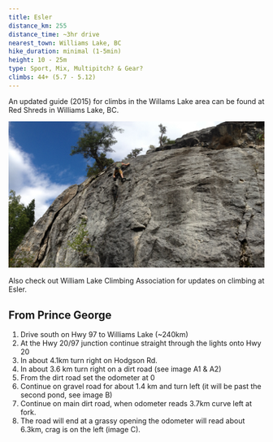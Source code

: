 ```yaml
---
title: Esler
distance_km: 255
distance_time: ~3hr drive
nearest_town: Williams Lake, BC
hike_duration: minimal (1-5min)
height: 10 - 25m
type: Sport, Mix, Multipitch? & Gear?
climbs: 44+ (5.7 - 5.12)
---
```


An updated guide (2015) for climbs in the Willams Lake area can be found at Red Shreds in Williams Lake, BC.

![esler](./_IMG_350.jpg)

Also check out William Lake Climbing Association for updates on climbing at Esler.

## From Prince George

1. Drive south on Hwy 97 to Williams Lake (~240km)
1. At the Hwy 20/97 junction continue straight through the lights onto Hwy 20
1. In about 4.1km turn right on Hodgson Rd.
1. In about 3.6 km turn right on a dirt road (see image A1 & A2)
1. From the dirt road set the odometer at 0
1. Continue on gravel road for about 1.4 km and turn left (it will be past the second pond, see image B)
1. Continue on main dirt road, when odometer reads 3.7km curve left at fork.
1. The road will end at a grassy opening the odometer will read about 6.3km, crag is on the left (image C).
